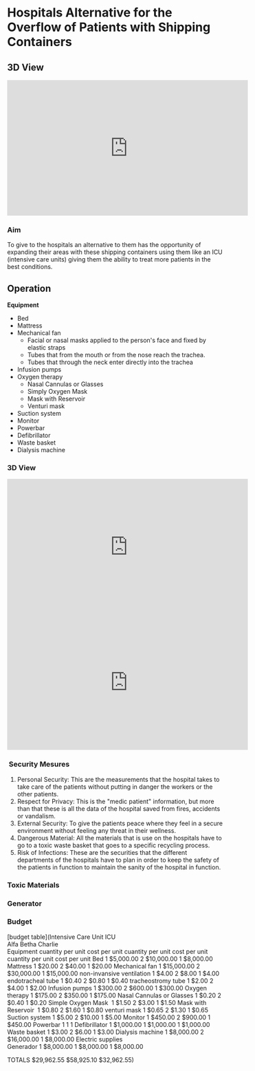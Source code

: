 # Hospitals Alternative for the Overflow of Patients with Shipping Containers

## 3D View

<iframe width="560" height="315" src="https://www.youtube.com/embed/f8dLtenMnN0?autoplay=1&controls=0&loop=1&modestbranding=1" frameborder="0" allow="accelerometer; autoplay; clipboard-write; encrypted-media; gyroscope; picture-in-picture" allowfullscreen></iframe>


### Aim  

To give to the hospitals an alternative to them has the opportunity of expanding their areas with these shipping containers using them like an ICU (intensive care units) giving them the ability to treat more patients in the best conditions.

## Operation

 **Equipment**
- Bed 
- Mattress 
- Mechanical fan 
  - Facial or nasal masks applied to the person's face and fixed by elastic straps
  - Tubes that from the mouth or from the nose reach the trachea. 
  - Tubes that through the neck enter directly into the trachea
- Infusion pumps 
- Oxygen therapy 
  - Nasal Cannulas or Glasses
  - Simply Oxygen Mask 
  - Mask with Reservoir 
  - Venturi mask 
- Suction system 
- Monitor 
- Powerbar 
- Defibrillator 
- Waste basket 
- Dialysis machine

### 3D View

<iframe width="560" height="315" src="https://www.youtube.com/embed/NZ_nO0IjsAg?autoplay=1&controls=0&loop=1&modestbranding=1" frameborder="0" allow="accelerometer; autoplay; clipboard-write; encrypted-media; gyroscope; picture-in-picture" allowfullscreen></iframe>

<iframe width="560" height="315" src="https://www.youtube.com/embed/8CP9VslhCo8?autoplay=1&controls=0&loop=1&modestbranding=1" frameborder="0" allow="accelerometer; autoplay; clipboard-write; encrypted-media; gyroscope; picture-in-picture" allowfullscreen></iframe>


###  Security Mesures

1. Personal Security:
This are the measurements that the hospital takes to take care of the patients without putting in danger the workers or the other patients.
2. Respect for Privacy:
This is the "medic patient" information, but more than that these is all the data of the hospital saved from fires, accidents or vandalism.
3. External Security:
To give the patients peace where they feel in a secure environment without feeling any threat in their wellness.
4. Dangerous Material:
All the materials that is use on the hospitals have to go to a toxic waste basket that goes to a specific recycling process.
5. Risk of Infections:
These are the securities that the different departments of the hospitals have to plan in order to keep the safety of the patients in function to maintain the sanity of the hospital in function.

### Toxic Materials


### Generator


### Budget
[budget table](Intensive Care Unit ICU 						
	Alfa 		Betha 		Charlie 	
Equipment 	cuantity per unit 	cost per unit 	cuantity per unit 	cost per unit 	cuantity per unit 	cost per unit
Bed	1	$5,000.00	2	$10,000.00	1	$8,000.00
Mattress	1	$20.00	2	$40.00	1	$20.00
Mechanical fan	1	$15,000.00	2	$30,000.00	1	$15,000.00
non-invansive ventilation 	1	$4.00	2	$8.00	1	$4.00
endotracheal tube 	1	$0.40	2	$0.80	1	$0.40
tracheostromy tube 	1	$2.00	2	$4.00	1	$2.00
Infusion pumps	1	$300.00	2	$600.00	1	$300.00
Oxygen therapy	1	$175.00	2	$350.00	1	$175.00
Nasal Cannulas or Glasses 	1	$0.20	2	$0.40	1	$0.20
Simple Oxygen Mask 	1	$1.50	2	$3.00	1	$1.50
Mask with Reservoir 	1	$0.80	2	$1.60	1	$0.80
venturi mask 	1	$0.65	2	$1.30	1	$0.65
Suction system	1	$5.00	2	$10.00	1	$5.00
Monitor	1	$450.00	2	$900.00	1	$450.00
Powerbar	1		1		1
Defibrillator	1	$1,000.00	1	$1,000.00	1	$1,000.00
Waste basket	1	$3.00	2	$6.00	1	$3.00
Dialysis machine	1	$8,000.00	2	$16,000.00	1	$8,000.00
Electric supplies						
Generador 	1	$8,000.00	1	$8,000.00	1	$8,000.00

TOTALS 		$29,962.55		$58,925.10		$32,962.55)
